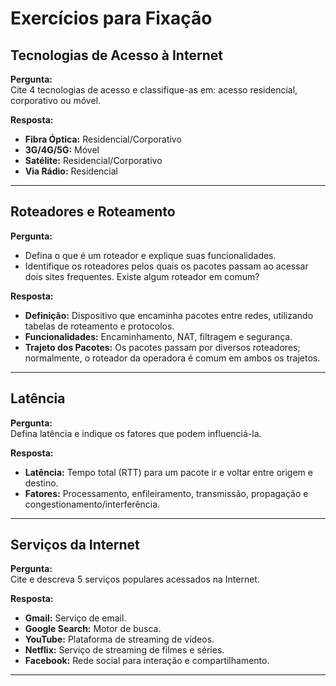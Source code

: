 # Exercícios para Fixação

## Tecnologias de Acesso à Internet

**Pergunta:**  
Cite 4 tecnologias de acesso e classifique-as em: acesso residencial, corporativo ou móvel.

**Resposta:**  
- **Fibra Óptica:** Residencial/Corporativo  
- **3G/4G/5G:** Móvel  
- **Satélite:** Residencial/Corporativo  
- **Via Rádio:** Residencial

---

## Roteadores e Roteamento

**Pergunta:**  
- Defina o que é um roteador e explique suas funcionalidades.  
- Identifique os roteadores pelos quais os pacotes passam ao acessar dois sites frequentes. Existe algum roteador em comum?

**Resposta:**  
- **Definição:** Dispositivo que encaminha pacotes entre redes, utilizando tabelas de roteamento e protocolos.  
- **Funcionalidades:** Encaminhamento, NAT, filtragem e segurança.  
- **Trajeto dos Pacotes:** Os pacotes passam por diversos roteadores; normalmente, o roteador da operadora é comum em ambos os trajetos.

---

## Latência

**Pergunta:**  
Defina latência e indique os fatores que podem influenciá-la.

**Resposta:**  
- **Latência:** Tempo total (RTT) para um pacote ir e voltar entre origem e destino.  
- **Fatores:** Processamento, enfileiramento, transmissão, propagação e congestionamento/interferência.

---

## Serviços da Internet

**Pergunta:**  
Cite e descreva 5 serviços populares acessados na Internet.

**Resposta:**  
- **Gmail:** Serviço de email.  
- **Google Search:** Motor de busca.  
- **YouTube:** Plataforma de streaming de vídeos.  
- **Netflix:** Serviço de streaming de filmes e séries.  
- **Facebook:** Rede social para interação e compartilhamento.

---
